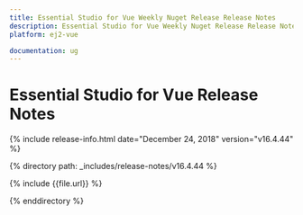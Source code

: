 ```yaml
---
title: Essential Studio for Vue Weekly Nuget Release Release Notes  
description: Essential Studio for Vue Weekly Nuget Release Release Notes  
platform: ej2-vue

documentation: ug
---
```


# Essential Studio for  Vue  Release Notes  

{% include release-info.html date="December 24, 2018"   version="v16.4.44"  %} 

{% directory path: _includes/release-notes/v16.4.44 %}

{% include {{file.url}} %}

{% enddirectory %}
